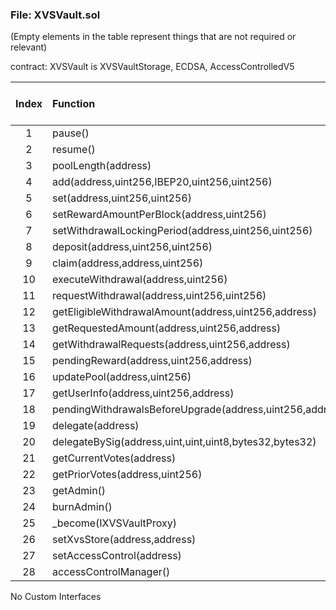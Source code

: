
### File: XVSVault.sol


(Empty elements in the table represent things that are not required or relevant)

contract: XVSVault is XVSVaultStorage, ECDSA, AccessControlledV5

| Index | Function | Visibility | Permission Check | Re-entrancy Check | Injection Check| Unit Test | Notes |
| :--: | :---- | :---- | :------ | :------ | :------ | :------ | :-- |
|1|pause() |external| | | | |
|2|resume() |external| | | | |
|3|poolLength(address) |external| | | | |
|4|add(address,uint256,IBEP20,uint256,uint256) |external| | | | |
|5|set(address,uint256,uint256) |external| | | | |
|6|setRewardAmountPerBlock(address,uint256) |external| | | | |
|7|setWithdrawalLockingPeriod(address,uint256,uint256) |external| | | | |
|8|deposit(address,uint256,uint256) |external| | | | |
|9|claim(address,address,uint256) |external| | | | |
|10|executeWithdrawal(address,uint256) |external| | | | |
|11|requestWithdrawal(address,uint256,uint256) |external| | | | |
|12|getEligibleWithdrawalAmount(address,uint256,address) |external| | | | |
|13|getRequestedAmount(address,uint256,address) |external| | | | |
|14|getWithdrawalRequests(address,uint256,address) |external| | | | |
|15|pendingReward(address,uint256,address) |external| | | | |
|16|updatePool(address,uint256) |external| | | | |
|17|getUserInfo(address,uint256,address) |external| | | | |
|18|pendingWithdrawalsBeforeUpgrade(address,uint256,address) |public| | | | |
|19|delegate(address) |external| | | | |
|20|delegateBySig(address,uint,uint,uint8,bytes32,bytes32) |external| | | | |
|21|getCurrentVotes(address) |external| | | | |
|22|getPriorVotes(address,uint256) |external| | | | |
|23|getAdmin() |external| | | | |
|24|burnAdmin() |external| | | | |
|25|_become(IXVSVaultProxy) |external| | | | |
|26|setXvsStore(address,address) |external| | | | |
|27|setAccessControl(address) |external| | | | |
|28|accessControlManager() |external| | | | |



No Custom Interfaces


